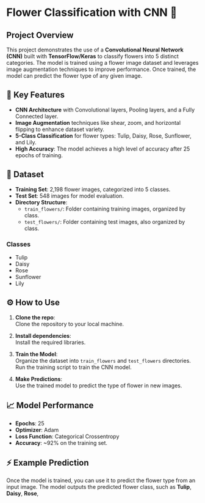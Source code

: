 # Flower Classification with CNN 🌸

## Project Overview

This project demonstrates the use of a **Convolutional Neural Network (CNN)** built with **TensorFlow/Keras** to classify flowers into 5 distinct categories. The model is trained using a flower image dataset and leverages image augmentation techniques to improve performance. Once trained, the model can predict the flower type of any given image.

## 🚀 Key Features

- **CNN Architecture** with Convolutional layers, Pooling layers, and a Fully Connected layer.
- **Image Augmentation** techniques like shear, zoom, and horizontal flipping to enhance dataset variety.
- **5-Class Classification** for flower types: Tulip, Daisy, Rose, Sunflower, and Lily.
- **High Accuracy**: The model achieves a high level of accuracy after 25 epochs of training.

## 🧩 Dataset

- **Training Set**: 2,198 flower images, categorized into 5 classes.
- **Test Set**: 548 images for model evaluation.
- **Directory Structure**:
  - `train_flowers/`: Folder containing training images, organized by class.
  - `test_flowers/`: Folder containing test images, also organized by class.

### Classes
- Tulip
- Daisy
- Rose
- Sunflower
- Lily

## ⚙️ How to Use

1. **Clone the repo**:  
   Clone the repository to your local machine.

2. **Install dependencies**:  
   Install the required libraries.

3. **Train the Model**:  
   Organize the dataset into `train_flowers` and `test_flowers` directories.  
   Run the training script to train the CNN model.

4. **Make Predictions**:  
   Use the trained model to predict the type of flower in new images.

## 📈 Model Performance

- **Epochs**: 25
- **Optimizer**: Adam
- **Loss Function**: Categorical Crossentropy
- **Accuracy**: ~92% on the training set.

## ⚡ Example Prediction

Once the model is trained, you can use it to predict the flower type from an input image. The model outputs the predicted flower class, such as **Tulip**, **Daisy**, **Rose**, 

